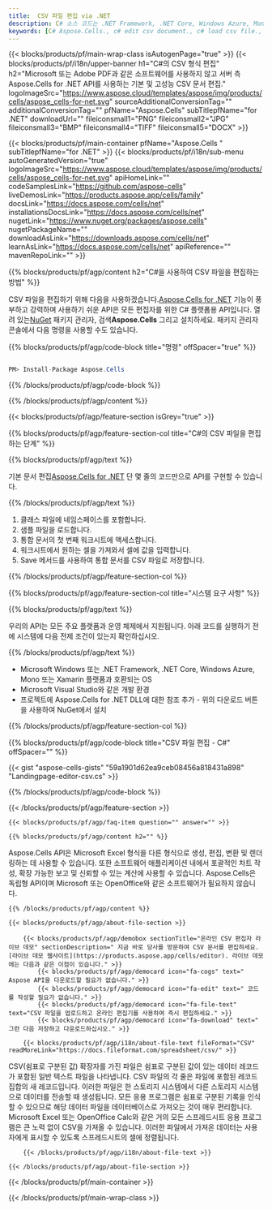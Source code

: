 ```yaml
---
title:  CSV 파일 편집 via .NET
description: C# 소스 코드는 .NET Framework, .NET Core, Windows Azure, Mono 또는 Xamarin 플랫폼에서 CSV 문서를 편집합니다.
keywords: [C# Aspose.Cells., c# edit csv document., c# load csv file., c# modify csv file., c# save file to csv format]
---
```

{{< blocks/products/pf/main-wrap-class isAutogenPage="true" >}}
{{< blocks/products/pf/i18n/upper-banner h1="C#의 CSV 형식 편집" h2="Microsoft 또는 Adobe PDF과 같은 소프트웨어를 사용하지 않고 서버 측 Aspose.Cells for .NET API를 사용하는 기본 및 고성능 CSV 문서 편집." logoImageSrc="https://www.aspose.cloud/templates/aspose/img/products/cells/aspose_cells-for-net.svg" sourceAdditionalConversionTag="" additionalConversionTag="" pfName="Aspose.Cells" subTitlepfName="for .NET" downloadUrl="" fileiconsmall1="PNG" fileiconsmall2="JPG" fileiconsmall3="BMP" fileiconsmall4="TIFF" fileiconsmall5="DOCX" >}}

{{< blocks/products/pf/main-container pfName="Aspose.Cells " subTitlepfName="for .NET" >}}
{{< blocks/products/pf/i18n/sub-menu autoGeneratedVersion="true" logoImageSrc="https://www.aspose.cloud/templates/aspose/img/products/cells/aspose_cells-for-net.svg" apiHomeLink="" codeSamplesLink="https://github.com/aspose-cells" liveDemosLink="https://products.aspose.app/cells/family" docsLink="https://docs.aspose.com/cells/net" installationsDocsLink="https://docs.aspose.com/cells/net" nugetLink="https://www.nuget.org/packages/aspose.cells" nugetPackageName="" downloadAsLink="https://downloads.aspose.com/cells/net" learnAsLink="https://docs.aspose.com/cells/net" apiReference="" mavenRepoLink="" >}}

{{% blocks/products/pf/agp/content h2="C#을 사용하여 CSV 파일을 편집하는 방법" %}}

 CSV 파일을 편집하기 위해 다음을 사용하겠습니다.<a href="https://products.aspose.com/cells/net">Aspose.Cells for .NET</a> 기능이 풍부하고 강력하며 사용하기 쉬운 API은 모든 편집자를 위한 C# 플랫폼용 API입니다. 열려 있는<a href="https://www.nuget.org/packages/aspose.cells">NuGet</a> 패키지 관리자, 검색<b>Aspose.Cells</b> 그리고 설치하세요. 패키지 관리자 콘솔에서 다음 명령을 사용할 수도 있습니다.

{{% blocks/products/pf/agp/code-block title="명령" offSpacer="true" %}}

```cs

PM> Install-Package Aspose.Cells

```

{{% /blocks/products/pf/agp/code-block %}}

{{% /blocks/products/pf/agp/content %}}

{{< blocks/products/pf/agp/feature-section isGrey="true" >}}

{{% blocks/products/pf/agp/feature-section-col title="C#의 CSV 파일을 편집하는 단계" %}}

{{% blocks/products/pf/agp/text %}}

 기본 문서 편집[Aspose.Cells for .NET](https://products.aspose.com/cells/net) 단 몇 줄의 코드만으로 API를 구현할 수 있습니다.

{{% /blocks/products/pf/agp/text %}}

1.  클래스 파일에 네임스페이스를 포함합니다.
1.  샘플 파일을 로드합니다.
1.  통합 문서의 첫 번째 워크시트에 액세스합니다.
1.  워크시트에서 원하는 셀을 가져와서 셀에 값을 입력합니다.
1.  Save 메서드를 사용하여 통합 문서를 CSV 파일로 저장합니다.

{{% /blocks/products/pf/agp/feature-section-col %}}

{{% blocks/products/pf/agp/feature-section-col title="시스템 요구 사항" %}}

{{% blocks/products/pf/agp/text %}}

 우리의 API는 모든 주요 플랫폼과 운영 체제에서 지원됩니다. 아래 코드를 실행하기 전에 시스템에 다음 전제 조건이 있는지 확인하십시오.

{{% /blocks/products/pf/agp/text %}}

-  Microsoft Windows 또는 .NET Framework, .NET Core, Windows Azure, Mono 또는 Xamarin 플랫폼과 호환되는 OS
-  Microsoft Visual Studio와 같은 개발 환경
-  프로젝트에 Aspose.Cells for .NET DLL에 대한 참조 추가 - 위의 다운로드 버튼을 사용하여 NuGet에서 설치

{{% /blocks/products/pf/agp/feature-section-col %}}

{{% blocks/products/pf/agp/code-block title="CSV 파일 편집 - C#" offSpacer="" %}}


{{< gist "aspose-cells-gists" "59a1901d62ea9ceb08456a818431a898" "Landingpage-editor-csv.cs" >}}


{{% /blocks/products/pf/agp/code-block %}}

{{< /blocks/products/pf/agp/feature-section >}}

    {{< blocks/products/pf/agp/faq-item question="" answer="" >}}
 

<!-- aboutfile Starts -->

    {{% blocks/products/pf/agp/content h2="" %}}

Aspose.Cells API은 Microsoft Excel 형식을 다른 형식으로 생성, 편집, 변환 및 렌더링하는 데 사용할 수 있습니다. 또한 소프트웨어 애플리케이션 내에서 포괄적인 차트 작성, 확장 가능한 보고 및 신뢰할 수 있는 계산에 사용할 수 있습니다. Aspose.Cells은 독립형 API이며 Microsoft 또는 OpenOffice와 같은 소프트웨어가 필요하지 않습니다.



    {{% /blocks/products/pf/agp/content %}}

    {{< blocks/products/pf/agp/about-file-section >}}

        {{< blocks/products/pf/agp/demobox sectionTitle="온라인 CSV 편집자 라이브 데모" sectionDescription=" 지금 바로 당사를 방문하여 CSV 문서를 편집하세요.[라이브 데모 웹사이트](https://products.aspose.app/cells/editor). 라이브 데모에는 다음과 같은 이점이 있습니다." >}}
            {{< blocks/products/pf/agp/democard icon="fa-cogs" text=" Aspose API을 다운로드할 필요가 없습니다." >}}
            {{< blocks/products/pf/agp/democard icon="fa-edit" text=" 코드를 작성할 필요가 없습니다." >}}
            {{< blocks/products/pf/agp/democard icon="fa-file-text" text="CSV 파일을 업로드하고 온라인 편집기를 사용하여 즉시 편집하세요." >}}
            {{< blocks/products/pf/agp/democard icon="fa-download" text=" 그런 다음 저장하고 다운로드하십시오." >}}

        {{< blocks/products/pf/agp/i18n/about-file-text fileFormat="CSV" readMoreLink="https://docs.fileformat.com/spreadsheet/csv/" >}}
CSV(쉼표로 구분된 값) 확장자를 가진 파일은 쉼표로 구분된 값이 있는 데이터 레코드가 포함된 일반 텍스트 파일을 나타냅니다. CSV 파일의 각 줄은 파일에 포함된 레코드 집합의 새 레코드입니다. 이러한 파일은 한 스토리지 시스템에서 다른 스토리지 시스템으로 데이터를 전송할 때 생성됩니다. 모든 응용 프로그램은 쉼표로 구분된 기록을 인식할 수 있으므로 해당 데이터 파일을 데이터베이스로 가져오는 것이 매우 편리합니다. Microsoft Excel 또는 OpenOffice Calc와 같은 거의 모든 스프레드시트 응용 프로그램은 큰 노력 없이 CSV을 가져올 수 있습니다. 이러한 파일에서 가져온 데이터는 사용자에게 표시할 수 있도록 스프레드시트의 셀에 정렬됩니다.

        {{< /blocks/products/pf/agp/i18n/about-file-text >}}

    {{< /blocks/products/pf/agp/about-file-section >}}

<!-- aboutfile Ends -->



{{< /blocks/products/pf/main-container >}}
    
{{< /blocks/products/pf/main-wrap-class >}}
